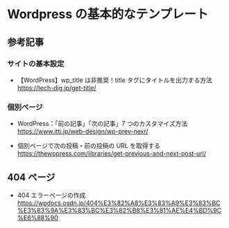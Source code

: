 # Wordpress の基本的なテンプレート

## 参考記事

### サイトの基本設定

- 【WordPress】wp_title は非推奨！title タグにタイトルを出力する方法
  https://tech-dig.jp/get-title/

### 個別ページ

- WordPress：「前の記事」「次の記事」7 つのカスタマイズ方法
  https://www.itti.jp/web-design/wp-prev-nexr/

- 個別ページで次の投稿・前の投稿の URL を取得する
  https://thewppress.com/libraries/get-previous-and-next-post-url/

## 404 ページ

- 404 エラーページの作成
  https://wpdocs.osdn.jp/404%E3%82%A8%E3%83%A9%E3%83%BC%E3%83%9A%E3%83%BC%E3%82%B8%E3%81%AE%E4%BD%9C%E6%88%90
